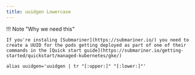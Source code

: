 ```yaml
---
title: uuidgen Lowercase
---
```


!!! Note "Why we need this"

    If you're instaling [Submariner](https://submariner.io/) you need to create a UUID for the pods getting deployed as part of one of their
    commands in the [Quick start guide](https://submariner.io/getting-started/quickstart/managed-kubernetes/gke/)

```shell
alias uuidgen='uuidgen | tr "[:upper:]" "[:lower:]"'
```
